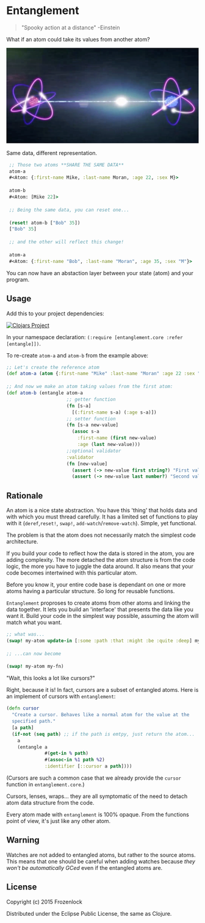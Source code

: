 Entanglement
==============

> "Spooky action at a distance" -Einstein

What if an atom could take its values from another atom?

<img src="https://raw.githubusercontent.com/Frozenlock/entanglement/master/quantum-entanglement1.png"
	alt="Entanglement"/>

Same data, different representation.


```clj
 ;; Those two atoms **SHARE THE SAME DATA**
 atom-a
 #<Atom: {:first-name Mike, :last-name Moran, :age 22, :sex M}>

 atom-b
 #<Atom: [Mike 22]>

 ;; Being the same data, you can reset one...

 (reset! atom-b ["Bob" 35])
 ["Bob" 35]
  
 ;; and the other will reflect this change!
  
 atom-a
 #<Atom: {:first-name "Bob", :last-name "Moran", :age 35, :sex "M"}>
```

You can now have an abstaction layer between your state (atom) and
your program.


Usage
-----

Add this to your project dependencies:

[![Clojars Project](http://clojars.org/org.clojars.frozenlock/entanglement/latest-version.svg)](http://clojars.org/org.clojars.frozenlock/entanglement)


In your namespace declaration: `(:require [entanglement.core :refer [entangle]])`.

To re-create `atom-a` and `atom-b` from the example above:

```clj
;; Let's create the reference atom
(def atom-a (atom {:first-name "Mike" :last-name "Moran" :age 22 :sex "M"}))

;; And now we make an atom taking values from the first atom:
(def atom-b (entangle atom-a
                      ;; getter function
                      (fn [s-a]
                        [(:first-name s-a) (:age s-a)])
                      ;; setter function
                      (fn [s-a new-value]
                        (assoc s-a
                          :first-name (first new-value)
                          :age (last new-value)))
                      ;;optional validator
                      :validator
                      (fn [new-value]
                        (assert (-> new-value first string?) "First value should be a string")
                        (assert (-> new-value last number?) "Second value should be a number"))))
```						

Rationale
-------

An atom is a nice state abstraction. You have this 'thing' that holds
data and with which you must thread carefully. It has a limited set of
functions to play with it (`deref`,`reset!`, `swap!`,
`add-watch`/`remove-watch`). Simple, yet functional.

The problem is that the atom does not necessarily match the simplest
code architecture.

If you build your code to reflect how the data is stored in the atom,
you are adding complexity. The more detached the atom structure is
from the code logic, the more you have to juggle the data around. It
also means that your code becomes intertwined with this particular
atom.

Before you know it, your entire code base is dependant on one or more
atoms having a particular structure. So long for reusable functions.

`Entanglement` proproses to create atoms from other atoms and linking
the data together. It lets you build an 'interface' that presents
the data like you want it. Build your code in the simplest way
possible, assuming the atom will match what you want.

```clj
;; what was...
(swap! my-atom update-in [:some :path :that :might :be :quite :deep] my-fn)

;; ...can now become

(swap! my-atom my-fn)
```

"Wait, this looks a lot like cursors?"

Right, because it is! In fact, cursors are a subset of entangled atoms.
Here is an implement of cursors with `entanglement`:
```clj
(defn cursor
  "Create a cursor. Behaves like a normal atom for the value at the
  specified path."
  [a path]  
  (if-not (seq path) ;; if the path is emtpy, just return the atom...
    a
    (entangle a
              #(get-in % path)
              #(assoc-in %1 path %2)
              :identifier [::cursor a path])))
```
			  
(Cursors are such a common case that we already provide the `cursor`
function in `entanglement.core`.)

Cursors, lenses, wraps... they are all symptomatic of the need to
detach atom data structure from the code.

Every atom made with `entanglement` is 100% opaque. From the functions
point of view, it's just like any other atom.


Warning
-------

Watches are not added to entangled atoms, but rather to the source
atoms. This means that one should be careful when adding watches
because *they won't be automatically GCed* even if the entangled atoms
are.


License
-------

Copyright (c) 2015 Frozenlock

Distributed under the Eclipse Public License, the same as Clojure.
